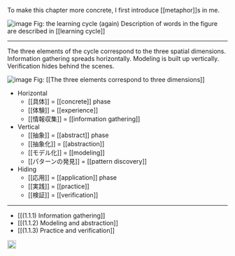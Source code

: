 
To make this chapter more concrete, I first introduce [[metaphor]]s in me.

![image](https://gyazo.com/2e0af01c09117b355c93f97b7d917367/thumb/1000)
Fig: the learning cycle (again) Description of words in the figure are described in [[learning cycle]]

---

The three elements of the cycle correspond to the three spatial dimensions. Information gathering spreads horizontally. Modeling is built up vertically. Verification hides behind the scenes.

![image](https://gyazo.com/48c26252801786e8edc66ac4faf6ea51/thumb/1000)
Fig: [[The three elements correspond to three dimensions]]

- Horizontal
    - [[具体]] = [[concrete]] phase
    - [[体験]] = [[experience]]
    - [[情報収集]] = [[information gathering]]
- Vertical
    - [[抽象]] = [[abstract]] phase
    - [[抽象化]] = [[abstraction]]
    - [[モデル化]] = [[modeling]]
    - [[パターンの発見]] = [[pattern discovery]]
- Hiding
    - [[応用]] = [[application]] phase
    - [[実践]] = [[practice]]
    - [[検証]] = [[verification]]

---

- [[(1.1.1) Information gathering]]
- [[(1.1.2) Modeling and abstraction]]
- [[(1.1.3) Practice and verification]]

<img src='https://scrapbox.io/api/pages/nishio/en/icon' alt='en.icon' height="19.5"/>